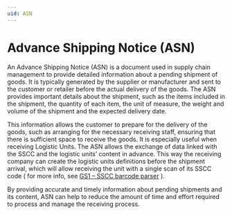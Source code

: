 ```yaml
---
uid: ASN
---
```


# Advance Shipping Notice (ASN)
An Advance Shipping Notice (ASN) is a document used in supply chain management to provide detailed information about a pending shipment of goods. It is typically generated by the supplier or manufacturer and sent to the customer or retailer before the actual delivery of the goods.
The ASN provides important details about the shipment, such as the items included in the shipment, the quantity of each item, the unit of measure, the weight and volume of the shipment and the expected delivery date.

This information allows the customer to prepare for the delivery of the goods, such as arranging for the necessary receiving staff, ensuring that there is sufficient space to receive the goods. It is especially useful when receiving Logistic Units. The ASN allows the exchange of data linked with the SSCC and the logistic units’ content in advance. This way the receiving company can create the logistic units definitions before the shipment arrival, which will allow receiving the unit with a single scan of its SSCC code ( for more info, see [GS1 – SSCC barcode parser](xref:P03) ).

By providing accurate and timely information about pending shipments and its content, ASN can help to reduce the amount of time and effort required to process and manage the receiving process.
